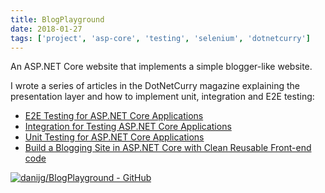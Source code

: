 ```yaml
---
title: BlogPlayground
date: 2018-01-27
tags: ['project', 'asp-core', 'testing', 'selenium', 'dotnetcurry']
---
```


An ASP.NET Core website that implements a simple blogger-like website.

I wrote a series of articles in the DotNetCurry magazine explaining the presentation layer and how to implement unit, integration and E2E testing:
- [E2E Testing for ASP.NET Core Applications](https://www.dotnetcurry.com/ShowArticle.aspx?ID=1433)
- [Integration for Testing ASP.NET Core Applications](https://www.dotnetcurry.com/ShowArticle.aspx?ID=1420)
- [Unit Testing for ASP.NET Core Applications](https://www.dotnetcurry.com/ShowArticle.aspx?ID=1414)
- [Build a Blogging Site in ASP.NET Core with Clean Reusable Front-end code](https://www.dotnetcurry.com/ShowArticle.aspx?ID=1321)

[![danijg/BlogPlayground - GitHub](https://gh-card.dev/repos/danijg/BlogPlayground.svg?fullname=)](https://github.com/danijg/BlogPlayground)
